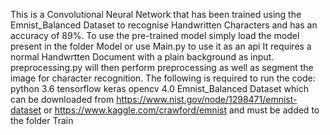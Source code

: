 This is a Convolutional Neural Network that has been trained using the Emnist_Balanced Dataset to recognise Handwritten Characters and has an accuracy of 89%.
To use the pre-trained model simply load the model present in the folder Model or use Main.py to use it as an api
It requires a normal Handwrtten Document with a plain background as input.
preprocessing.py will then perform preprocessing as well as segment the image for character recognition.
The following is required to run the code:
python 3.6
tensorflow
keras
opencv 4.0
Emnist_Balanced Dataset which can be downloaded from https://www.nist.gov/node/1298471/emnist-dataset or https://www.kaggle.com/crawford/emnist and must be added to the folder Train